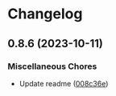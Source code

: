 # Changelog

## 0.8.6 (2023-10-11)


### Miscellaneous Chores

* Update readme ([008c36e](https://github.com/EOX-A/EOxElements/commit/008c36ef59f470d6226984e2266aaec44df3ed28))
